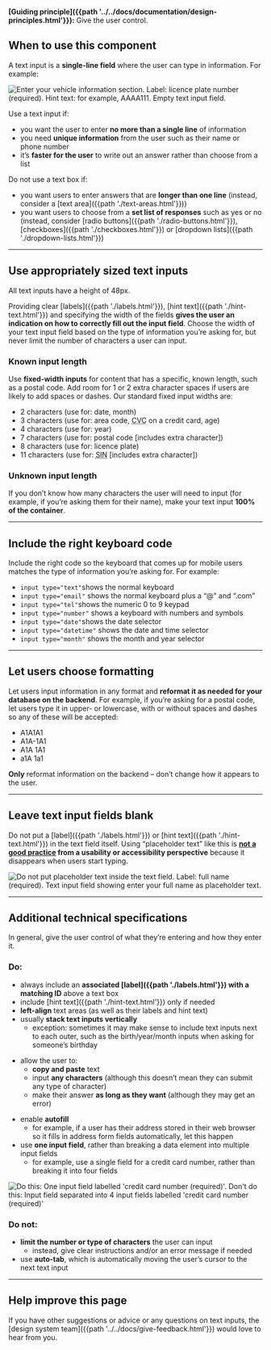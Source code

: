 **[Guiding principle]({{path '../../docs/documentation/design-principles.html'}}):** Give the user control.

## When to use this component

A text input is a **single-line field** where the user can type in information. For example:

<img src="{{path '../../markdown-assets/text-inputs/DS_Textinputs_Label-Hinttext-Textinput.png'}}" alt="Enter your vehicle information section. Label: licence plate number (required). Hint text: for example, AAAA111. Empty text input field." />

Use a text input if:
- you want the user to enter **no more than a single line** of information 
- you need **unique information** from the user such as their name or phone number 
- it’s **faster for the user** to write out an answer rather than choose from a list 

Do not use a text box if:
- you want users to enter answers that are **longer than one line** (instead, consider a [text area]({{path './text-areas.html'}}))
- you want users to choose from a **set list of responses** such as yes or no (instead, consider [radio buttons]({{path './radio-buttons.html'}}), [checkboxes]({{path './checkboxes.html'}}) or [dropdown lists]({{path './dropdown-lists.html'}})

<hr>

## Use appropriately sized text inputs
All text inputs have a height of 48px.

Providing clear [labels]({{path './labels.html'}}), [hint text]({{path './hint-text.html'}}) and specifying the width of the fields **gives the user an indication on how to correctly fill out the input field**. Choose the width of your text input field based on the type of information you’re asking for, but never limit the number of characters a user can input.

### Known input length
Use **fixed-width inputs** for content that has a specific, known length, such as a postal code. Add room for 1 or 2 extra character spaces if users are likely to add spaces or dashes. Our standard fixed input widths are:
- 2 characters (use for: date, month) 
- 3 characters (use for: area code, <abbr title="card verification code">CVC</abbr> on a credit card, age) 
- 4 characters (use for: year) 
- 7 characters (use for: postal code [includes extra character]) 
- 8 characters (use for: licence plate) 
- 11 characters (use for: <abbr title="Social Insurance Number">SIN</abbr> [includes extra character])

### Unknown input length
If you don’t know how many characters the user will need to input (for example, if you’re asking them for their name), make your text input **100% of the container**. 

<hr>

## Include the right keyboard code
Include the right code so the keyboard that comes up for mobile users matches the type of information you’re asking for. For example:
* `input type="text"`shows the normal keyboard
* `input type="email"` shows the normal keyboard plus a “@” and “.com”
* `input type="tel"`shows the numeric 0 to 9 keypad
* `input type="number"` shows a keyboard with numbers and symbols
* `input type="date"`shows the date selector
* `input type="datetime"` shows the date and time selector
* `input type="month"` shows the month and year selector

<hr>

## Let users choose formatting
Let users input information in any format and **reformat it as needed for your database on the backend**. For example, if you’re asking for a postal code, let users type it in upper- or lowercase, with or without spaces and dashes so any of these will be accepted:
* A1A1A1
* A1A-1A1
* A1A 1A1
* a1A 1a1

**Only** reformat information on the backend – don’t change how it appears to the user. 

<hr>

## Leave text input fields blank
Do not put a [label]({{path './labels.html'}}) or [hint text]({{path './hint-text.html'}}) in the text field itself. Using “placeholder text” like this is **[not a good practice](https://www.nngroup.com/articles/form-design-placeholders/) from a usability or accessibility perspective** because it disappears when users start typing.

<img src="{{path '../../markdown-assets/text-inputs/DS_Textinputs_Noplaceholder.png'}}" alt="Do not put placeholder text inside the text field. Label: full name (required). Text input field showing enter your full name as placeholder text." />

<hr>

## Additional technical specifications
In general, give the user control of what they’re entering and how they enter it.

### Do: 
* always include an **associated [label]({{path './labels.html'}}) with a matching ID** above a text box 
* include [hint text]({{path './hint-text.html'}}) only if needed
* **left-align** text areas (as well as their labels and hint text)
* usually **stack text inputs vertically**
   * exception: sometimes it may make sense to include text inputs next to each outer, such as the birth/year/month inputs when asking for someone’s birthday 
- allow the user to:
   - **copy and paste** text
   - input **any characters** (although this doesn’t mean they can submit any type of character)
   - make their answer **as long as they want** (although they may get an error)
* enable **autofill**
   * for example, if a user has their address stored in their web browser so it fills in address form fields automatically, let this happen
* use **one input field**, rather than breaking a data element into multiple input fields
  * for example, use a single field for a credit card number, rather than breaking it into four fields

<img src="{{path '../../markdown-assets/text-inputs/DS_Textinputs_Separatefields.png'}}" alt="Do this: One input field labelled 'credit card number (required)'. Don't do this: Input field separated into 4 input fields labelled 'credit card number (required)'" />

### Do not:
* **limit the number or type of characters** the user can input
   * instead, give clear instructions and/or an error message if needed
* use **auto-tab**, which is automatically moving the user’s cursor to the next text input

<hr>

## Help improve this page
If you have other suggestions or advice or any questions on text inputs, the [design system team]({{path '../../docs/give-feedback.html'}}) would love to hear from you.
